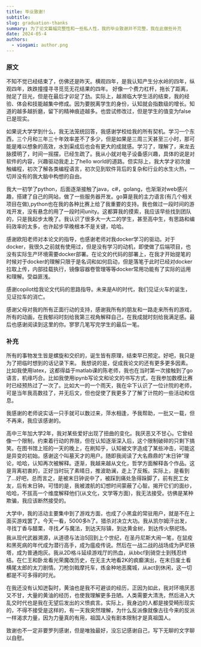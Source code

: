 ```yaml
---
title: 毕业致谢!
subtitle: 
slug: graduation-thanks
summary: 为了论文篇幅完整性和一些私人性，我的毕业致谢并不完整，我在此做些补充
date: 2024-05-4
authors:
  - viogami: author.png
---
```



### 原文

不知不觉已经结束了，仿佛还是昨天。横观四年，是我认知产生分水岭的四年，纵观四年，跌跌撞撞寻寻觅觅无花结果的四年。
好像一个费力杠杆，拖长了距离，抛足了目光，但是在最后才卯足了劲。实际上，越濒临大学生活的结束，我的经验、体会和技能越集中修成。因为要脱离学生的身份，认知就会指数级的增长。知道的越多越折磨，留下的精神痕迹越多。也尝试修改过，但是学生的值变为false已是现实。

如果说大学学到什么，我无法笼统回答，我感谢学校给我的所有契机。学习一个东西，三个月和三年三十年效率差不了多少，但是如果是三周三天甚至三小时，那可能是难以想象的高效，水到渠成后也会有更大的成就感。学习了，理解了，来龙去脉摸明了，时间一摇摆，已经生疏了。我从小就对电子设备感兴趣，具体的说是对软件的内容，兴趣驱动我走上了hello world的道路。但实际上，我大学才初次接触编程，初次了解各类编程语言，初次见到软件背后的复杂和行业的水生火热，一切并没有的我大脑中构想的自由。

我大一初学了python，后面逐渐接触了java，c\#，golang，也渐渐对web感兴趣，搭建了自己的网站，做了一些服务器开发。go算是我的主力语言(有几个相关项目在做),python也在我的各种比赛上给了我重要的支持。我也做过一段时间的游戏开发，没有悬念的用了一段时间unity。这都算我的摸索，我应该早些找到团队的，只是我起步太晚了。我认识了很多大一大二的学生，甚至高中生，有思路和编码效率的太多，也许起步早晚根本不是关键，哈哈。

感谢欧阳老师对本论文的指导，也感谢老师对我docker学习的驱动。对于docker，我很久之前就有使用过，但是没有学习的动机，即使做了后端项目，也没有实际生产环境需要docker部署。在论文的代码的部署上，在我才开始提笔的时候对于docker的理解只限于是名词和如何启动，但是落笔于此时已经对docker拉取上传，内部挂载执行，镜像容器卷管理等等docker常用功能有了实际的运用和理解。受益匪浅。

感谢copilot给我论文代码的思路指导。未来是AI的时代，我们见证火车的诞生，见证拉车的消亡。

感谢父母对我的所有正面行动的支持，感谢我所有的朋友和一路走来所有的游戏，所有的动画，在我郁闷时刻给我第三视角解释自己，在我成就时刻给我满足感。最后也感谢阅读到这里的你。寥寥几笔写完学生的最后一笔。

### 补充

所有的事物发生皆是螺旋和交织的，诞生皆有原理，结束早已预定。好吧，我只是为了把临时想到的话记录下来。
我想说的是，促成我论文的还有更多更多因素。比如我使用latex，这都得益于matlab课的陈老师，我也在当时第一次接触到了go语言，机缘巧合。比如我使用ipynb写论文和论文的书写方式，在我参加数模比赛时已经预热过了一次了。比如大一的一个雨天，我在伞下认识了一位计院的老师，可是当年我高数挂了，并无后文，但也促使了我更多了了解了计院的一些活动和信息。

我感谢的老师说实话一只手就可以数过来，萍水相逢，予我帮助，一批又一载，但不再来，我应该感谢的。

高中三年加大学2年，我对某些爱好出现了扭曲的变化。我厌恶又不甘心。它曾经像一个限制，约束着行动的界限，但在认知逐渐深入后，这个限制破碎的只剩下搞笑。在图书馆上班的一天的晚上，在刷知乎，认知被文字造成了某些冲击，可能这是异变的初始。感谢这个叫墓天才的用户。随即我阅读了大名鼎鼎的"末日钟"理论，哈哈，认知再次被解释。逐渐，我越来越从文化，哲学方面解释各个作品。这是背离初衷的，正好当时玩了素晴日，推波助澜，走上了反叛。实际上，是看到了...好吧，总而言之，是被末日钟说中了，被踩到痛处急得跺脚了，前有民工女友，后有末日钟。可惜的是，我被渡航的幻想时间蒙蔽了心智。揭开它们的面纱，哈哈，不拔高一个维度解释他们(从文化，文学等方面)，我无法接受。彷佛是某种欺骗，我应该断然接受的。

大学中，我的活动主要集中到了游戏方面，也成了小黑盒的常驻用户，就是不在上面买游戏罢了。今天一看，5000多h了。猎杀对决立大功。我从凯尔姆汗出发，寻找丁香与醋栗，寻找🗡与魔法，到达天际镇，到达黄金树，到达传火祭祀场。我从现代武器溯源，从道德与法治5回到上个世纪，在圣丹尼斯大闹一笔，在鼠疫和黑死病的年代成为潜行高手，成为瘟疫传说。然后在一战二战的战场成为萨尼铁塔，成为普通炮灰。我从2D格斗延续游戏厅的热血，从bbcf到骑空士到残忍终结。在仁王和卧龙看光荣魔改历史，在无主大地看2K的疯癫演出，在末日废土看横尾太郎的太刀剧情。刀枪剑戟摩托车，炼金种地恶魔城，从act到休闲，这一切都是不可多得的时光。

在我还没有认知迸裂时，黄油也是我不可避谈的经历，正因为如此，我对环境厌恶又不甘，大量的黄油的经历，也使我理解更多丑陋。人类需要大清洗，然后进入大乱交时代也是我在无望后发出的义愤疯言。实际上，我身边的人都是接受畸形现实的，不得不接受是这样的，有一天我突然理解，为什么反派像就像古往今来的反派一样渴求力量，因为力量真的有用，祖国人没有剧本限制才是真祖国人。

致谢也不一定非要罗列感谢，但是唯独最好，没忘记感谢自己，写下无聊的文字聊以自慰。

<script src="https://giscus.app/client.js"
        data-repo="viogami/blog"
        data-repo-id="R_kgDOORWDyA"
        data-category="Announcements"
        data-category-id="DIC_kwDOORWDyM4Conxc"
        data-mapping="pathname"
        data-strict="0"
        data-reactions-enabled="1"
        data-emit-metadata="0"
        data-input-position="top"
        data-theme="preferred_color_scheme"
        data-lang="zh-CN"
        crossorigin="anonymous"
        async>
</script>
